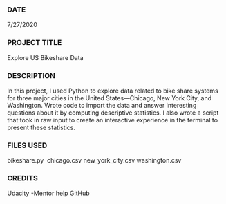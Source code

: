 ### DATE
7/27/2020

### PROJECT  TITLE
Explore US Bikeshare Data

### DESCRIPTION
In this project, I used Python to explore data related to bike share systems for three major cities in the United States—Chicago, New York City, and Washington. Wrote code to import the data and answer interesting questions about it by computing descriptive statistics. I also wrote a script that took in raw input to create an interactive experience in the terminal to present these statistics.


### FILES USED
bikeshare.py 
chicago.csv
new_york_city.csv
washington.csv

### CREDITS
Udacity -Mentor help
GitHub

